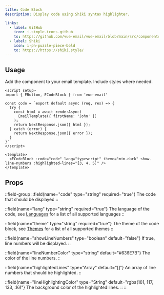 ```yaml
---
title: Code Block
description: Display code using Shiki syntax highlighter.

links:
  - label: GitHub
    icon: i-simple-icons-github
    to: https://github.com/vue-email/vue-email/blob/main/src/components/ECodeBlock.ts
  - label: Shiki
    icon: i-ph-puzzle-piece-bold
    to: https://https://shiki.style/
---
```


## Usage

Add the component to your email template. Include styles where needed.

```vue
<script setup>
import { EButton, ECodeBlock } from 'vue-email'

const code = `export default async (req, res) => {
  try {
    const html = await renderAsync(
      EmailTemplate({ firstName: 'John' })
    );
    return NextResponse.json({ html });
  } catch (error) {
    return NextResponse.json({ error });
  }
}`
</script>

<template>
  <ECodeBlock :code="code" lang="typescript" theme="min-dark" show-line-numbers :highlighted-lines="[3, 4, 5]" />
</template>
```

## Props

::field-group
  ::field{name="code" type="string" required="true"}
  The code that should be displayed
  ::

  ::field{name="lang" type="string" required="true"}
  The language of the code, see [Languages](https://shiki.style/languages) for a list of all supported languages
  ::

  ::field{name="theme" type="string" required="true"}
  The theme of the code block, see [Themes](https://shiki.style/themes) for a list of all supported themes
  ::

  ::field{name="showLineNumbers" type="boolean" default="false"}
  If true, line numbers will be displayed.
  ::

  ::field{name="lineNumberColor" type="string" default="#636E7B"}
  The color of the line numbers.
  ::

  ::field{name="highlightedLines" type="Array<number>" default="[]"}
  An array of line numbers that should be highlighted.
  ::

  ::field{name="lineHighlightingColor" type="String" default="rgba(101, 117, 133, .16)"}
  The background color of the highlighted lines.
  ::
::
